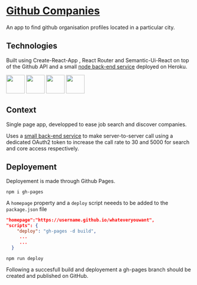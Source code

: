 # [Github Companies](https://maitre-pangolin.github.io/github-codemates/#/)

An app to find github organisation profiles located in a particular city.

## Technologies

Built using Create-React-App , React Router and Semantic-Ui-React on top of the Github API and a small [node back-end service](https://github.com/Maitre-Pangolin/github-project-backend) deployed on Heroku.
<div>
<img src='https://cdn.jsdelivr.net/gh/devicons/devicon/icons/react/react-original.svg' width="50" height="50">
<img src='https://react.semantic-ui.com/logo.png' width="50" height=50">
<img src='https://cdn.jsdelivr.net/gh/devicons/devicon/icons/github/github-original.svg' width="50" height=50">
<img src='https://camo.githubusercontent.com/bf32d0a71c170dbdb203c201579564f2cd7fc54a24720faad61af12c9605c6b5/68747470733a2f2f7265616374747261696e696e672e636f6d2f72656163742d726f757465722f616e64726f69642d6368726f6d652d313434783134342e706e67' width="50" height=50">
</div>

## Context

Single page app, developped to ease job search and discover companies. 

Uses a [small back-end service](https://github.com/Maitre-Pangolin/github-project-backend) to make server-to-server call using a dedicated OAuth2 token to increase the call rate to 30 and 5000 for search and core access respectively. 
## Deployement

Deployement is made through Github Pages.

``` 
npm i gh-pages
```

A ```homepage``` property and a ```deploy``` script neeeds to be added to the ```package.json``` file

```json
"homepage":"https://username.github.io/whateveryouwant",
"scripts": {
    "deploy": "gh-pages -d build",
     ...
     ...
  }
```

``` 
npm run deploy
```
Following a succesfull build and deployement a gh-pages branch should be created and published on GitHub. 
